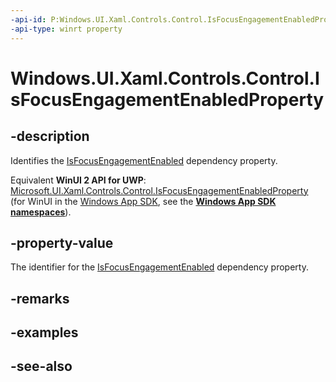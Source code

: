 ```yaml
---
-api-id: P:Windows.UI.Xaml.Controls.Control.IsFocusEngagementEnabledProperty
-api-type: winrt property
---
```


<!-- Property syntax
public Windows.UI.Xaml.DependencyProperty IsFocusEngagementEnabledProperty { get; }
-->

# Windows.UI.Xaml.Controls.Control.IsFocusEngagementEnabledProperty

## -description
Identifies the [IsFocusEngagementEnabled](control_isfocusengagementenabled.md) dependency property.

Equivalent **WinUI 2 API for UWP**: [Microsoft.UI.Xaml.Controls.Control.IsFocusEngagementEnabledProperty](/windows/winui/api/microsoft.ui.xaml.controls.control.isfocusengagementenabledproperty) (for WinUI in the [Windows App SDK](/windows/apps/windows-app-sdk/), see the **[Windows App SDK namespaces](/windows/windows-app-sdk/api/winrt/)**).

## -property-value
The identifier for the [IsFocusEngagementEnabled](control_isfocusengagementenabled.md) dependency property.

## -remarks

## -examples

## -see-also
